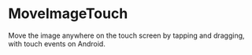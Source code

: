 # MoveImageTouch

Move the image anywhere on the touch screen by tapping and dragging, with touch events on Android.

